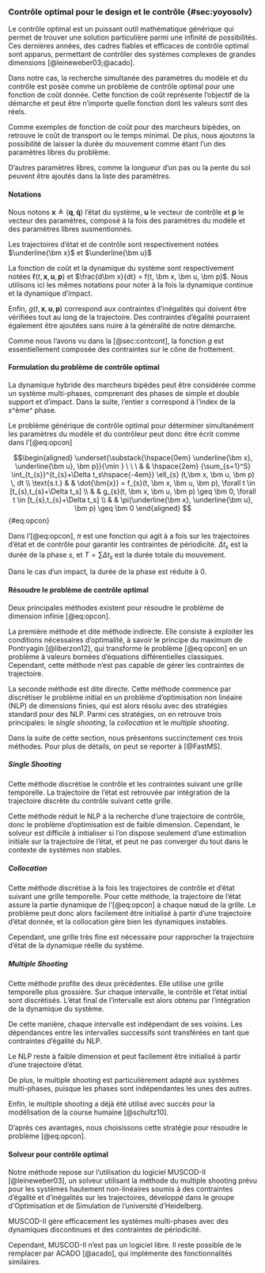 ### Contrôle optimal pour le design et le contrôle {#sec:yoyosolv}

Le contrôle optimal est un puissant outil mathématique générique qui permet de trouver une solution particulière parmi
une infinité de possibilités. Ces dernières années, des cadres fiables et efficaces de contrôle optimal sont apparus,
permettant de contrôler des systèmes complexes de grandes dimensions [@leineweber03;@acado].

Dans notre cas, la recherche simultanée des paramètres du modèle et du contrôle est posée comme un problème de contrôle
optimal pour une fonction de coût donnée. Cette fonction de coût représente l’objectif de la démarche et peut être
n’importe quelle fonction dont les valeurs sont des réels.

Comme exemples de fonction de coût pour des marcheurs bipèdes, on retrouve le coût de transport ou le temps minimal. De
plus, nous ajoutons la possibilité de laisser la durée du mouvement comme étant l’un des paramètres libres du problème.

D’autres paramètres libres, comme la longueur d’un pas ou la pente du sol peuvent être ajoutés dans la liste des
paramètres.

#### Notations

Nous notons $\bm x \triangleq (\bm q, \bm{\dot q})$ l’état du système, $\bm u$ le vecteur de contrôle et $\bm p$ le
vecteur des paramètres, composé à la fois des paramètres du modèle et des paramètres libres susmentionnés.

Les trajectoires d’état et de contrôle sont respectivement notées $\underline{\bm x}$ et $\underline{\bm u}$

La fonction de coût et la dynamique du système sont respectivement notées $\ell(t, \bm x, \bm u, \bm p)$ et $\frac{d\bm
x}{dt} = f(t, \bm x, \bm u, \bm p)$. Nous utilisons ici les mêmes notations pour noter à la fois la dynamique continue
et la dynamique d’impact.

Enfin, $g(t, \bm x, \bm u, \bm p)$ correspond aux contraintes d’inégalités qui doivent être vérifiées tout au long de
la trajectoire. Des contraintes d’égalité pourraient également être ajoutées sans nuire à la généralité de notre
démarche.

Comme nous l’avons vu dans la [@sec:contcont], la fonction $g$ est essentiellement composée des contraintes sur le
cône de frottement.

#### Formulation du problème de contrôle optimal

La dynamique hybride  des marcheurs bipèdes peut être considérée comme un système multi-phases, comprenant des phases
de simple et double support et d’impact. Dans la suite, l’entier $s$ correspond à l’index de la $s$^ème^ phase.

Le problème générique de contrôle optimal pour déterminer simultanément les paramètres du modèle et du contrôleur peut
donc être écrit comme dans l’[@eq:opcon]

$$\begin{aligned}
\underset{\substack{\hspace{0em} \underline{\bm x}, \underline{\bm u}, \bm p}}{\min } \ \ \
& & \hspace{2em} {\sum_{s=1}^S} \int_{t_{s}}^{t_{s}+\Delta t_s\hspace{-4em}} \ell_{s} (t,\bm x, \bm u,
\bm p) \, dt \\
\text{s.t.} & & \dot{\bm{x}} = f_{s}(t, \bm x, \bm u, \bm p), \forall t \in [t_{s},t_{s}+\Delta t_s] \\
& & g_{s}(t, \bm x, \bm u, \bm p) \geq \bm 0,  \forall t \in [t_{s},t_{s}+\Delta t_s] \\
& & \pi(\underline{\bm x}, \underline{\bm u}, \bm p) \geq \bm 0
\end{aligned} $$ {#eq:opcon}

Dans l’[@eq:opcon], $\pi$ est une fonction qui agit à a fois sur les trajectoires d’état et de contrôle pour garantir
les contraintes de périodicité. $\Delta t_s$ est la durée de la phase $s$, et $T=\sum \Delta t_s$ est la durée totale
du mouvement.

Dans le cas d’un impact, la durée de la phase est réduite à 0.

#### Résoudre le problème de contrôle optimal

Deux principales méthodes existent pour résoudre le problème de dimension infinie [@eq:opcon].

La première méthode et dite méthode indirecte. Elle consiste à exploiter les conditions nécessaires d’optimalité, à
savoir le principe du maximum de Pontryagin [@liberzon12], qui transforme le problème [@eq:opcon] en un problème à
valeurs bornées d’équations différentielles classiques. Cependant, cette méthode n’est pas capable de gérer les
contraintes de trajectoire.

La seconde méthode est dite directe. Cette méthode commence par discrétiser le problème initial en un problème
d’optimisation non linéaire (NLP) de dimensions finies, qui est alors résolu avec des stratégies standard pour des NLP.
Parmi ces stratégies, on en retrouve trois principales: le *single shooting*, la *collocation* et le *multiple
shooting*.

Dans la suite de cette section, nous présentons succinctement  ces trois méthodes. Pour plus de détails, on peut se
reporter à [@FastMS].

##### Single Shooting

Cette méthode discrétise le contrôle et les contraintes suivant une grille temporelle. La trajectoire de l’état est
retrouvée par intégration de la trajectoire discrète du contrôle suivant cette grille.

Cette méthode réduit le NLP à la recherche d’une trajectoire de contrôle, donc le problème d’optimisation est de
faible dimension. Cependant, le solveur est difficile à initialiser si l’on dispose seulement d’une estimation
initiale sur la trajectoire de l’état, et peut ne pas converger du tout dans le contexte de systèmes non stables.

##### Collocation

Cette méthode discrétise à la fois les trajectoires de contrôle et d’état suivant une grille temporelle. Pour cette
méthode, la trajectoire de l’état assure la partie dynamique de l’[@eq:opcon] à chaque nœud de la grille. Le problème
peut donc alors facilement être initialisé à partir d’une trajectoire d’état donnée, et la collocation gère bien les
dynamiques instables.

Cependant, une grille très fine est nécessaire pour rapprocher la trajectoire d’état de la dynamique réelle du système.

##### Multiple Shooting

Cette méthode profite des deux précédentes. Elle utilise une grille temporelle plus grossière. Sur chaque intervalle,
le contrôle et l’état initial sont discrétisés. L’état final de l’intervalle est alors obtenu par l’intégration de la
dynamique du système.

De cette manière, chaque intervalle est indépendant de ses voisins. Les dépendances entre les intervalles successifs
sont transférées en tant que contraintes d’égalité du NLP.

Le NLP reste à faible dimension et peut facilement être initialisé à partir d’une trajectoire d’état.

De plus, le multiple shooting est particulièrement adapté aux systèmes multi-phases, puisque les phases sont
indépendantes les unes des autres.

Enfin, le multiple shooting a déjà été utilisé avec succès pour la modélisation de la course humaine [@schultz10].

D’après ces avantages, nous choisissons cette stratégie pour résoudre le problème [@eq:opcon].

#### Solveur pour contrôle optimal

Notre méthode repose sur l’utilisation du logiciel MUSCOD-II [@leineweber03], un solveur utilisant la méthode du
multiple shooting prévu pour les systèmes hautement non-linéaires soumis à des contraintes d’égalité et d’inégalités
sur les trajectoires, développé dans le groupe d'Optimisation et de Simulation de l’université d’Heidelberg.

MUSCOD-II gère efficacement  les systèmes multi-phases avec des dynamiques discontinues et des contraintes de
périodicité.

Cependant, MUSCOD-II n’est pas un logiciel libre. Il reste possible de le remplacer par ACADO [@acado], qui implémente
des fonctionnalités similaires.
